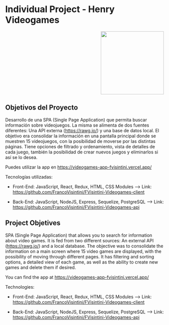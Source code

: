# Individual Project - Henry Videogames

<p align="right">
  <img height="200" src="./videogame.png" />
</p>

## Objetivos del Proyecto

Desarrollo de una SPA (Single Page Application) que permita buscar información sobre videojuegos. La misma se alimenta de dos fuentes diferentes: Una API externa (https://rawg.io/) y una base de datos local. El objetivo era consolidar la información en una pantalla principal donde se muestren 15 videojuegos, con la posibilidad de moverse por las distintas páginas. Tiene opciones de filtrado y ordenamiento, vista de detalles de cada juego, también la posibilidad de crear nuevos juegos y eliminarlos si así se lo desea.

Puedes utilizar la app en https://videogames-app-fvisintini.vercel.app/

Tecnologías utilizadas:
- Front-End: JavaScript, React, Redux, HTML, CSS Modules --> Link: https://github.com/FrancoVisintini/FVisintini-Videogames-client

- Back-End: JavaScript, NodeJS, Express, Sequelize, PostgreSQL --> Link: https://github.com/FrancoVisintini/FVisintini-Videogames-api


## Project Objetives

SPA (Single Page Application) that allows you to search for information about video games. It is fed from two different sources: An external API (https://rawg.io/) and a local database. The objective was to consolidate the information on a main screen where 15 video games are displayed, with the possibility of moving through different pages. It has filtering and sorting options, a detailed view of each game, as well as the ability to create new games and delete them if desired.

You can find the app at https://videogames-app-fvisintini.vercel.app/

Technologies: 
- Front-End: JavaScript, React, Redux, HTML, CSS Modules --> Link: https://github.com/FrancoVisintini/FVisintini-Videogames-client

- Back-End: JavaScript, NodeJS, Express, Sequelize, PostgreSQL --> Link: https://github.com/FrancoVisintini/FVisintini-Videogames-api
